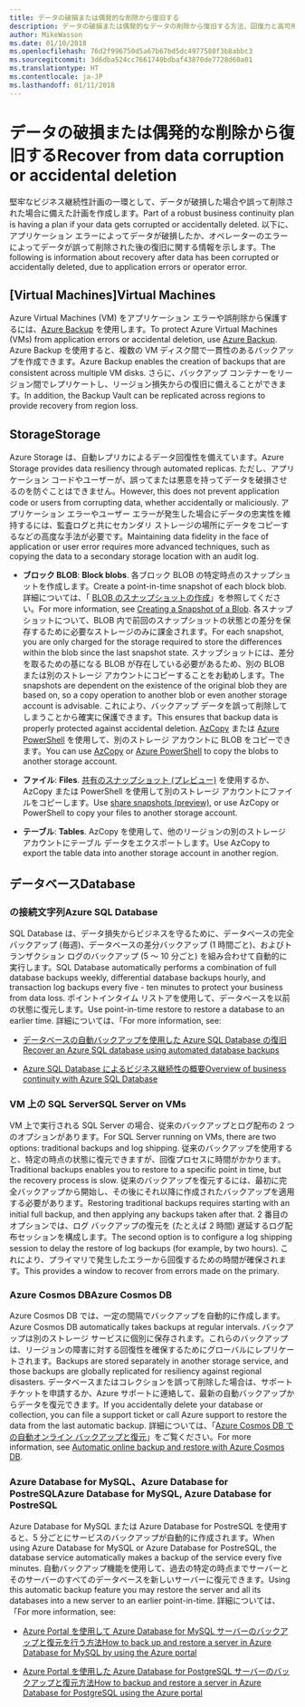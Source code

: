 ```yaml
---
title: データの破損または偶発的な削除から復旧する
description: データの破損または偶発的なデータの削除から復旧する方法、回復力と高可用性を備えたフォールト トレラント アプリケーションを設計する方法、障害復旧を計画する方法に関する記事
author: MikeWasson
ms.date: 01/10/2018
ms.openlocfilehash: 76d2f996750d5a67b67bd5dc4977580f3b8abbc3
ms.sourcegitcommit: 3d6dba524cc7661740bdbaf43870de7728d60a01
ms.translationtype: HT
ms.contentlocale: ja-JP
ms.lasthandoff: 01/11/2018
---
```

# <a name="recover-from-data-corruption-or-accidental-deletion"></a><span data-ttu-id="2d163-103">データの破損または偶発的な削除から復旧する</span><span class="sxs-lookup"><span data-stu-id="2d163-103">Recover from data corruption or accidental deletion</span></span> 

<span data-ttu-id="2d163-104">堅牢なビジネス継続性計画の一環として、データが破損した場合や誤って削除された場合に備えた計画を作成します。</span><span class="sxs-lookup"><span data-stu-id="2d163-104">Part of a robust business continuity plan is having a plan if your data gets corrupted or accidentally deleted.</span></span> <span data-ttu-id="2d163-105">以下に、アプリケーション エラーによってデータが破損したか、オペレーターのエラーによってデータが誤って削除された後の復旧に関する情報を示します。</span><span class="sxs-lookup"><span data-stu-id="2d163-105">The following is information about recovery after data has been corrupted or accidentally deleted, due to application errors or operator error.</span></span>

## <a name="virtual-machines"></a><span data-ttu-id="2d163-106">[Virtual Machines]</span><span class="sxs-lookup"><span data-stu-id="2d163-106">Virtual Machines</span></span>

<span data-ttu-id="2d163-107">Azure Virtual Machines (VM) をアプリケーション エラーや誤削除から保護するには、[Azure Backup](/azure/backup/) を使用します。</span><span class="sxs-lookup"><span data-stu-id="2d163-107">To protect Azure Virtual Machines (VMs) from application errors or accidental deletion, use [Azure Backup](/azure/backup/).</span></span> <span data-ttu-id="2d163-108">Azure Backup を使用すると、複数の VM ディスク間で一貫性のあるバックアップを作成できます。</span><span class="sxs-lookup"><span data-stu-id="2d163-108">Azure Backup enables the creation of backups that are consistent across multiple VM disks.</span></span> <span data-ttu-id="2d163-109">さらに、バックアップ コンテナーをリージョン間でレプリケートし、リージョン損失からの復旧に備えることができます。</span><span class="sxs-lookup"><span data-stu-id="2d163-109">In addition, the Backup Vault can be replicated across regions to provide recovery from region loss.</span></span>

## <a name="storage"></a><span data-ttu-id="2d163-110">Storage</span><span class="sxs-lookup"><span data-stu-id="2d163-110">Storage</span></span>

<span data-ttu-id="2d163-111">Azure Storage は、自動レプリカによるデータ回復性を備えています。</span><span class="sxs-lookup"><span data-stu-id="2d163-111">Azure Storage provides data resiliency through automated replicas.</span></span> <span data-ttu-id="2d163-112">ただし、アプリケーション コードやユーザーが、誤ってまたは悪意を持ってデータを破損させるのを防ぐことはできません。</span><span class="sxs-lookup"><span data-stu-id="2d163-112">However, this does not prevent application code or users from corrupting data, whether accidentally or maliciously.</span></span> <span data-ttu-id="2d163-113">アプリケーション エラーやユーザー エラーが発生した場合にデータの忠実性を維持するには、監査ログと共にセカンダリ ストレージの場所にデータをコピーするなどの高度な手法が必要です。</span><span class="sxs-lookup"><span data-stu-id="2d163-113">Maintaining data fidelity in the face of application or user error requires more advanced techniques, such as copying the data to a secondary storage location with an audit log.</span></span> 

- <span data-ttu-id="2d163-114">**ブロック BLOB**: </span><span class="sxs-lookup"><span data-stu-id="2d163-114">**Block blobs**.</span></span> <span data-ttu-id="2d163-115">各ブロック BLOB の特定時点のスナップショットを作成します。</span><span class="sxs-lookup"><span data-stu-id="2d163-115">Create a point-in-time snapshot of each block blob.</span></span> <span data-ttu-id="2d163-116">詳細については、「 [BLOB のスナップショットの作成](/rest/api/storageservices/creating-a-snapshot-of-a-blob)」を参照してください。</span><span class="sxs-lookup"><span data-stu-id="2d163-116">For more information, see [Creating a Snapshot of a Blob](/rest/api/storageservices/creating-a-snapshot-of-a-blob).</span></span> <span data-ttu-id="2d163-117">各スナップショットについて、BLOB 内で前回のスナップショットの状態との差分を保存するために必要なストレージのみに課金されます。</span><span class="sxs-lookup"><span data-stu-id="2d163-117">For each snapshot, you are only charged for the storage required to store the differences within the blob since the last snapshot state.</span></span> <span data-ttu-id="2d163-118">スナップショットには、差分を取るための基になる BLOB が存在している必要があるため、別の BLOB または別のストレージ アカウントにコピーすることをお勧めします。</span><span class="sxs-lookup"><span data-stu-id="2d163-118">The snapshots are dependent on the existence of the original blob they are based on, so a copy operation to another blob or even another storage account is advisable.</span></span> <span data-ttu-id="2d163-119">これにより、バックアップ データを誤って削除してしまうことから確実に保護できます。</span><span class="sxs-lookup"><span data-stu-id="2d163-119">This ensures that backup data is properly protected against accidental deletion.</span></span> <span data-ttu-id="2d163-120">[AzCopy](/azure/storage/common/storage-use-azcopy) または [Azure PowerShell](/azure/storage/common/storage-powershell-guide-full) を使用して、別のストレージ アカウントに BLOB をコピーできます。</span><span class="sxs-lookup"><span data-stu-id="2d163-120">You can use [AzCopy](/azure/storage/common/storage-use-azcopy) or [Azure PowerShell](/azure/storage/common/storage-powershell-guide-full) to copy the blobs to another storage account.</span></span>

- <span data-ttu-id="2d163-121">**ファイル**: </span><span class="sxs-lookup"><span data-stu-id="2d163-121">**Files**.</span></span> <span data-ttu-id="2d163-122">[共有のスナップショット (プレビュー)](/azure/storage/files/storage-how-to-use-files-snapshots) を使用するか、AzCopy または PowerShell を使用して別のストレージ アカウントにファイルをコピーします。</span><span class="sxs-lookup"><span data-stu-id="2d163-122">Use [share snapshots (preview)](/azure/storage/files/storage-how-to-use-files-snapshots), or use AzCopy or PowerShell to copy your files to another storage account.</span></span>

- <span data-ttu-id="2d163-123">**テーブル**: </span><span class="sxs-lookup"><span data-stu-id="2d163-123">**Tables**.</span></span> <span data-ttu-id="2d163-124">AzCopy を使用して、他のリージョンの別のストレージ アカウントにテーブル データをエクスポートします。</span><span class="sxs-lookup"><span data-stu-id="2d163-124">Use AzCopy to export the table data into another storage account in another region.</span></span>

## <a name="database"></a><span data-ttu-id="2d163-125">データベース</span><span class="sxs-lookup"><span data-stu-id="2d163-125">Database</span></span>

### <a name="azure-sql-database"></a><span data-ttu-id="2d163-126">の接続文字列</span><span class="sxs-lookup"><span data-stu-id="2d163-126">Azure SQL Database</span></span> 

<span data-ttu-id="2d163-127">SQL Database は、データ損失からビジネスを守るために、データベースの完全バックアップ (毎週)、データベースの差分バックアップ (1 時間ごと)、およびトランザクション ログのバックアップ (5 ～ 10 分ごと) を組み合わせて自動的に実行します。</span><span class="sxs-lookup"><span data-stu-id="2d163-127">SQL Database automatically performs a combination of full database backups weekly, differential database backups hourly, and transaction log backups every five - ten minutes to protect your business from data loss.</span></span> <span data-ttu-id="2d163-128">ポイントインタイム リストアを使用して、データベースを以前の状態に復元します。</span><span class="sxs-lookup"><span data-stu-id="2d163-128">Use point-in-time restore to restore a database to an earlier time.</span></span> <span data-ttu-id="2d163-129">詳細については、「</span><span class="sxs-lookup"><span data-stu-id="2d163-129">For more information, see:</span></span>

- [<span data-ttu-id="2d163-130">データベースの自動バックアップを使用した Azure SQL Database の復旧</span><span class="sxs-lookup"><span data-stu-id="2d163-130">Recover an Azure SQL database using automated database backups</span></span>](/azure/sql-database/sql-database-recovery-using-backups)

- [<span data-ttu-id="2d163-131">Azure SQL Database によるビジネス継続性の概要</span><span class="sxs-lookup"><span data-stu-id="2d163-131">Overview of business continuity with Azure SQL Database</span></span>](/azure/sql-database/sql-database-business-continuity)

### <a name="sql-server-on-vms"></a><span data-ttu-id="2d163-132">VM 上の SQL Server</span><span class="sxs-lookup"><span data-stu-id="2d163-132">SQL Server on VMs</span></span>

<span data-ttu-id="2d163-133">VM 上で実行される SQL Server の場合、従来のバックアップとログ配布の 2 つのオプションがあります。</span><span class="sxs-lookup"><span data-stu-id="2d163-133">For SQL Server running on VMs, there are two options: traditional backups and log shipping.</span></span> <span data-ttu-id="2d163-134">従来のバックアップを使用すると、特定の時点の状態に復元できますが、回復プロセスに時間がかかります。</span><span class="sxs-lookup"><span data-stu-id="2d163-134">Traditional backups enables you to restore to a specific point in time, but the recovery process is slow.</span></span> <span data-ttu-id="2d163-135">従来のバックアップを復元するには、最初に完全バックアップから開始し、その後にそれ以降に作成されたバックアップを適用する必要があります。</span><span class="sxs-lookup"><span data-stu-id="2d163-135">Restoring traditional backups requires starting with an initial full backup, and then applying any backups taken after that.</span></span> <span data-ttu-id="2d163-136">2 番目のオプションでは、ログ バックアップの復元を (たとえば 2 時間) 遅延するログ配布セッションを構成します。</span><span class="sxs-lookup"><span data-stu-id="2d163-136">The second option is to configure a log shipping session to delay the restore of log backups (for example, by two hours).</span></span> <span data-ttu-id="2d163-137">これにより、プライマリで発生したエラーから回復するための時間が確保されます。</span><span class="sxs-lookup"><span data-stu-id="2d163-137">This provides a window to recover from errors made on the primary.</span></span>

### <a name="azure-cosmos-db"></a><span data-ttu-id="2d163-138">Azure Cosmos DB</span><span class="sxs-lookup"><span data-stu-id="2d163-138">Azure Cosmos DB</span></span>

<span data-ttu-id="2d163-139">Azure Cosmos DB では、一定の間隔でバックアップを自動的に作成します。</span><span class="sxs-lookup"><span data-stu-id="2d163-139">Azure Cosmos DB automatically takes backups at regular intervals.</span></span> <span data-ttu-id="2d163-140">バックアップは別のストレージ サービスに個別に保存されます。これらのバックアップは、リージョンの障害に対する回復性を確保するためにグローバルにレプリケートされます。</span><span class="sxs-lookup"><span data-stu-id="2d163-140">Backups are stored separately in another storage service, and those backups are globally replicated for resiliency against regional disasters.</span></span> <span data-ttu-id="2d163-141">データベースまたはコレクションを誤って削除した場合は、サポート チケットを申請するか、Azure サポートに連絡して、最新の自動バックアップからデータを復元できます。</span><span class="sxs-lookup"><span data-stu-id="2d163-141">If you accidentally delete your database or collection, you can file a support ticket or call Azure support to restore the data from the last automatic backup.</span></span> <span data-ttu-id="2d163-142">詳細については、「[Azure Cosmos DB での自動オンライン バックアップと復元](/azure/cosmos-db/online-backup-and-restore)」をご覧ください。</span><span class="sxs-lookup"><span data-stu-id="2d163-142">For more information, see [Automatic online backup and restore with Azure Cosmos DB](/azure/cosmos-db/online-backup-and-restore).</span></span>

### <a name="azure-database-for-mysql-azure-database-for-postresql"></a><span data-ttu-id="2d163-143">Azure Database for MySQL、Azure Database for PostreSQL</span><span class="sxs-lookup"><span data-stu-id="2d163-143">Azure Database for MySQL, Azure Database for PostreSQL</span></span>

<span data-ttu-id="2d163-144">Azure Database for MySQL または Azure Database for PostreSQL を使用すると、5 分ごとにサービスのバックアップが自動的に作成されます。</span><span class="sxs-lookup"><span data-stu-id="2d163-144">When using Azure Database for MySQL or Azure Database for PostreSQL, the database service automatically makes a backup of the service every five minutes.</span></span> <span data-ttu-id="2d163-145">自動バックアップ機能を使用して、過去の特定の時点までサーバーとそのサーバーのすべてのデータベースを新しいサーバーに復元できます。</span><span class="sxs-lookup"><span data-stu-id="2d163-145">Using this automatic backup feature you may restore the server and all its databases into a new server to an earlier point-in-time.</span></span> <span data-ttu-id="2d163-146">詳細については、「</span><span class="sxs-lookup"><span data-stu-id="2d163-146">For more information, see:</span></span>

- [<span data-ttu-id="2d163-147">Azure Portal を使用して Azure Database for MySQL サーバーのバックアップと復元を行う方法</span><span class="sxs-lookup"><span data-stu-id="2d163-147">How to back up and restore a server in Azure Database for MySQL by using the Azure portal</span></span>](/azure/mysql/howto-restore-server-portal)

- [<span data-ttu-id="2d163-148">Azure Portal を使用した Azure Database for PostgreSQL サーバーのバックアップと復元方法</span><span class="sxs-lookup"><span data-stu-id="2d163-148">How to backup and restore a server in Azure Database for PostgreSQL using the Azure portal</span></span>](/azure/postgresql/howto-restore-server-portal)

